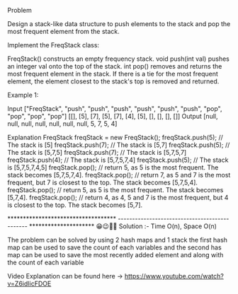 Problem

Design a stack-like data structure to push elements to the stack and pop the most frequent element from the stack.

Implement the FreqStack class:

FreqStack() constructs an empty frequency stack.
void push(int val) pushes an integer val onto the top of the stack.
int pop() removes and returns the most frequent element in the stack.
If there is a tie for the most frequent element, the element closest to the stack's top is removed and returned.
 

Example 1:

Input
["FreqStack", "push", "push", "push", "push", "push", "push", "pop", "pop", "pop", "pop"]
[[], [5], [7], [5], [7], [4], [5], [], [], [], []]
Output
[null, null, null, null, null, null, null, 5, 7, 5, 4]

Explanation
FreqStack freqStack = new FreqStack();
freqStack.push(5); // The stack is [5]
freqStack.push(7); // The stack is [5,7]
freqStack.push(5); // The stack is [5,7,5]
freqStack.push(7); // The stack is [5,7,5,7]
freqStack.push(4); // The stack is [5,7,5,7,4]
freqStack.push(5); // The stack is [5,7,5,7,4,5]
freqStack.pop();   // return 5, as 5 is the most frequent. The stack becomes [5,7,5,7,4].
freqStack.pop();   // return 7, as 5 and 7 is the most frequent, but 7 is closest to the top. The stack becomes [5,7,5,4].
freqStack.pop();   // return 5, as 5 is the most frequent. The stack becomes [5,7,4].
freqStack.pop();   // return 4, as 4, 5 and 7 is the most frequent, but 4 is closest to the top. The stack becomes [5,7].

 *********************************** ---------------------------------------------- *********************
😁😉🤔🤨
Solution :- Time O(n), Space O(n)

The problem can be solved by using 2 hash maps and 1 stack
the first hash map can be used to save the count of each variables
and the second has map can be used to save the most recently added element and along with the count of each variable

Video Explanation can be found here -> https://www.youtube.com/watch?v=Z6idIicFDOE 